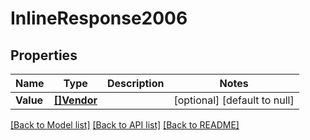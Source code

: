 # InlineResponse2006

## Properties
Name | Type | Description | Notes
------------ | ------------- | ------------- | -------------
**Value** | [**[]Vendor**](vendor.md) |  | [optional] [default to null]

[[Back to Model list]](../README.md#documentation-for-models) [[Back to API list]](../README.md#documentation-for-api-endpoints) [[Back to README]](../README.md)

